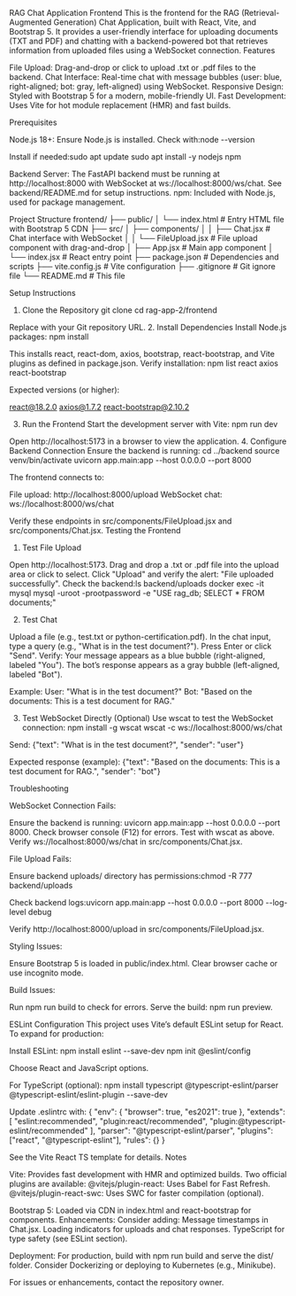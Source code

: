 RAG Chat Application Frontend
This is the frontend for the RAG (Retrieval-Augmented Generation) Chat Application, built with React, Vite, and Bootstrap 5. It provides a user-friendly interface for uploading documents (TXT and PDF) and chatting with a backend-powered bot that retrieves information from uploaded files using a WebSocket connection.
Features

File Upload: Drag-and-drop or click to upload .txt or .pdf files to the backend.
Chat Interface: Real-time chat with message bubbles (user: blue, right-aligned; bot: gray, left-aligned) using WebSocket.
Responsive Design: Styled with Bootstrap 5 for a modern, mobile-friendly UI.
Fast Development: Uses Vite for hot module replacement (HMR) and fast builds.

Prerequisites

Node.js 18+: Ensure Node.js is installed. Check with:node --version

Install if needed:sudo apt update
sudo apt install -y nodejs npm


Backend Server: The FastAPI backend must be running at http://localhost:8000 with WebSocket at ws://localhost:8000/ws/chat. See backend/README.md for setup instructions.
npm: Included with Node.js, used for package management.

Project Structure
frontend/
├── public/
│   └── index.html        # Entry HTML file with Bootstrap 5 CDN
├── src/
│   ├── components/
│   │   ├── Chat.jsx      # Chat interface with WebSocket
│   │   └── FileUpload.jsx # File upload component with drag-and-drop
│   ├── App.jsx           # Main app component
│   └── index.jsx         # React entry point
├── package.json          # Dependencies and scripts
├── vite.config.js        # Vite configuration
├── .gitignore            # Git ignore file
└── README.md             # This file

Setup Instructions
1. Clone the Repository
git clone <repository-url>
cd rag-app-2/frontend

Replace <repository-url> with your Git repository URL.
2. Install Dependencies
Install Node.js packages:
npm install

This installs react, react-dom, axios, bootstrap, react-bootstrap, and Vite plugins as defined in package.json.
Verify installation:
npm list react axios react-bootstrap

Expected versions (or higher):

react@18.2.0
axios@1.7.2
react-bootstrap@2.10.2

3. Run the Frontend
Start the development server with Vite:
npm run dev

Open http://localhost:5173 in a browser to view the application.
4. Configure Backend Connection
Ensure the backend is running:
cd ../backend
source venv/bin/activate
uvicorn app.main:app --host 0.0.0.0 --port 8000

The frontend connects to:

File upload: http://localhost:8000/upload
WebSocket chat: ws://localhost:8000/ws/chat

Verify these endpoints in src/components/FileUpload.jsx and src/components/Chat.jsx.
Testing the Frontend
1. Test File Upload

Open http://localhost:5173.
Drag and drop a .txt or .pdf file into the upload area or click to select.
Click "Upload" and verify the alert: "File uploaded successfully".
Check the backend:ls backend/uploads
docker exec -it mysql mysql -uroot -prootpassword -e "USE rag_db; SELECT * FROM documents;"



2. Test Chat

Upload a file (e.g., test.txt or python-certification.pdf).
In the chat input, type a query (e.g., "What is in the test document?").
Press Enter or click "Send".
Verify:
Your message appears as a blue bubble (right-aligned, labeled "You").
The bot’s response appears as a gray bubble (left-aligned, labeled "Bot").


Example:
User: "What is in the test document?"
Bot: "Based on the documents: This is a test document for RAG."



3. Test WebSocket Directly (Optional)
Use wscat to test the WebSocket connection:
npm install -g wscat
wscat -c ws://localhost:8000/ws/chat

Send:
{"text": "What is in the test document?", "sender": "user"}

Expected response (example):
{"text": "Based on the documents: This is a test document for RAG.", "sender": "bot"}

Troubleshooting

WebSocket Connection Fails:

Ensure the backend is running: uvicorn app.main:app --host 0.0.0.0 --port 8000.
Check browser console (F12) for errors.
Test with wscat as above.
Verify ws://localhost:8000/ws/chat in src/components/Chat.jsx.


File Upload Fails:

Ensure backend uploads/ directory has permissions:chmod -R 777 backend/uploads


Check backend logs:uvicorn app.main:app --host 0.0.0.0 --port 8000 --log-level debug


Verify http://localhost:8000/upload in src/components/FileUpload.jsx.


Styling Issues:

Ensure Bootstrap 5 is loaded in public/index.html.
Clear browser cache or use incognito mode.


Build Issues:

Run npm run build to check for errors.
Serve the build: npm run preview.



ESLint Configuration
This project uses Vite’s default ESLint setup for React. To expand for production:

Install ESLint:
npm install eslint --save-dev
npm init @eslint/config

Choose React and JavaScript options.

For TypeScript (optional):
npm install typescript @typescript-eslint/parser @typescript-eslint/eslint-plugin --save-dev

Update .eslintrc with:
{
  "env": { "browser": true, "es2021": true },
  "extends": [
    "eslint:recommended",
    "plugin:react/recommended",
    "plugin:@typescript-eslint/recommended"
  ],
  "parser": "@typescript-eslint/parser",
  "plugins": ["react", "@typescript-eslint"],
  "rules": {}
}



See the Vite React TS template for details.
Notes

Vite: Provides fast development with HMR and optimized builds. Two official plugins are available:
@vitejs/plugin-react: Uses Babel for Fast Refresh.
@vitejs/plugin-react-swc: Uses SWC for faster compilation (optional).


Bootstrap 5: Loaded via CDN in index.html and react-bootstrap for components.
Enhancements: Consider adding:
Message timestamps in Chat.jsx.
Loading indicators for uploads and chat responses.
TypeScript for type safety (see ESLint section).


Deployment: For production, build with npm run build and serve the dist/ folder. Consider Dockerizing or deploying to Kubernetes (e.g., Minikube).

For issues or enhancements, contact the repository owner.